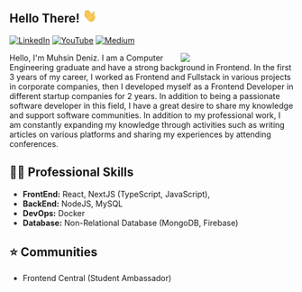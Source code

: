 <h2> Hello There! <img src="https://raw.githubusercontent.com/ABSphreak/ABSphreak/master/gifs/Hi.gif" height="25px"></h2>

[ ![LinkedIn](https://img.shields.io/badge/LinkedIn-4682B4?style=for-the-badge&logo=linkedin&logoColor=white)]([https://www.linkedin.com/in/muhammed-furkan-gulsen](https://www.linkedin.com/in/muhsiindeniiz/)) [![YouTube](https://img.shields.io/badge/YouTube-B22222?style=for-the-badge&logo=youtube&logoColor=white)]([https://www.youtube.com/c/FurkanGulsen](https://www.youtube.com/@muhsindeniz)) [![Medium](https://img.shields.io/badge/Medium-555555?style=for-the-badge&logo=medium&logoColor=white)]([https://medium.com/@furkangulsen](https://medium.com/@muhsindeniz))

<img align="right" src="https://camo.githubusercontent.com/97d0c0c4209208d8ec9573c7e213e05872a9f59b703868647b559b77af601cc6/68747470733a2f2f692e70696e696d672e636f6d2f6f726967696e616c732f65382f66342f35332f65386634353334363961336563393765636433353464663436356437333931332e676966" width='200'/> 

Hello, I'm Muhsin Deniz. I am a Computer Engineering graduate and have a strong background in Frontend. In the first 3 years of my career, I worked as Frontend and Fullstack in various projects in corporate companies, then I developed myself as a Frontend Developer in different startup companies for 2 years. In addition to being a passionate software developer in this field, I have a great desire to share my knowledge and support software communities. In addition to my professional work, I am constantly expanding my knowledge through activities such as writing articles on various platforms and sharing my experiences by attending conferences.

## 👨‍💻 Professional Skills

-  **FrontEnd:**  React, NextJS (TypeScript, JavaScript),
-  **BackEnd:**  NodeJS, MySQL
-  **DevOps:**  Docker
-  **Database:** Non-Relational Database (MongoDB, Firebase)

## ⭐️ Communities 

- Frontend Central (Student Ambassador)
